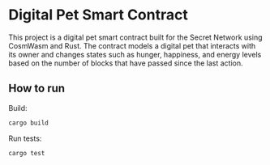 # Digital Pet Smart Contract

This project is a digital pet smart contract built for the Secret Network using CosmWasm and Rust. The contract models a digital pet that interacts with its owner and changes states such as hunger, happiness, and energy levels based on the number of blocks that have passed since the last action.

## How to run

Build:
```sh
cargo build
```

Run tests:
```sh
cargo test
```